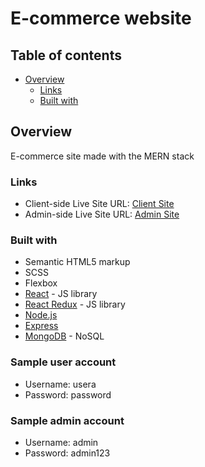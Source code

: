 # E-commerce website

## Table of contents

- [Overview](#overview)
  - [Links](#links)
  - [Built with](#built-with)
  <!-- - [Continued development](#continued-development)
  - [Useful resources](#useful-resources) -->
<!-- - [Author](#author) -->


## Overview

E-commerce site made with the MERN stack

<!-- ### Screenshot -->

<!-- ![](./src/assets/samples/sample-dark.png)	 -->

<!-- Add a screenshot of your solution. The easiest way to do this is to use Firefox to view your project, right-click the page and select "Take a Screenshot". You can choose either a full-height screenshot or a cropped one based on how long the page is. If it's very long, it might be best to crop it.

Alternatively, you can use a tool like [FireShot](https://getfireshot.com/) to take the screenshot. FireShot has a free option, so you don't need to purchase it. 

Then crop/optimize/edit your image however you like, add it to your project, and update the file path in the image above. -->


### Links

<!-- - Solution URL: [Add solution URL here](https://your-solution-url.com) -->
- Client-side Live Site URL: [Client Site](https://e-shop-client-tau.vercel.app/)
- Admin-side Live Site URL: [Admin Site](https://e-shop-admin-ten.vercel.app/)


### Built with

- Semantic HTML5 markup
- SCSS
- Flexbox
- [React](https://reactjs.org/) - JS library
- [React Redux](https://react-redux.js.org/) - JS library
- [Node.js](https://nodejs.org/)
- [Express](https://expressjs.com/)
- [MongoDB](https://www.mongodb.com/) - NoSQL


### Sample user account
  
- Username: usera  
- Password: password

### Sample admin account
  
- Username: admin  
- Password: admin123

